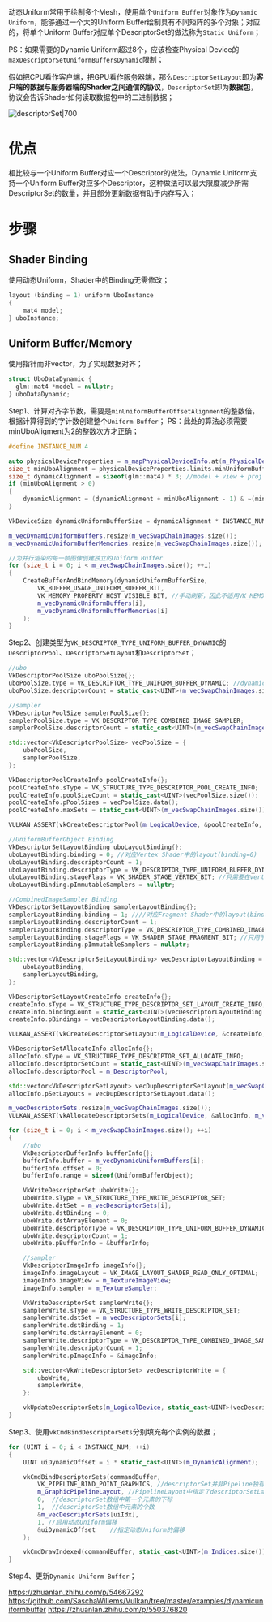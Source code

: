 动态Uniform常用于绘制多个Mesh，使用单个`Uniform Buffer`对象作为`Dynamic Uniform`，能够通过一个大的Uniform Buffer绘制具有不同矩阵的多个对象；对应的，将单个Uniform Buffer对应单个DescriptorSet的做法称为`Static Uniform`；

PS：如果需要的Dynamic Uniform超过8个，应该检查Physical Device的`maxDescriptorSetUniformBuffersDynamic`限制；

假如把CPU看作客户端，把GPU看作服务器端，那么`DescriptorSetLayout`即为**客户端的数据与服务器端的Shader之间通信的协议**，`DescriptorSet`即为**数据包**，协议会告诉Shader如何读取数据包中的二进制数据；

![descriptorSet|700](https://pic-1315225359.cos.ap-shanghai.myqcloud.com/20230711125845.png)


# 优点

相比较与一个Uniform Buffer对应一个Descriptor的做法，Dynamic Uniform支持一个Uniform Buffer对应多个Descriptor，这种做法可以最大限度减少所需DescriptorSet的数量，并且部分更新数据有助于内存写入；

# 步骤

## Shader Binding

使用动态Uniform，Shader中的Binding无需修改；
```cpp
layout (binding = 1) uniform UboInstance
{
	mat4 model; 
} uboInstance;
```

## Uniform Buffer/Memory

使用指针而非vector，为了实现数据对齐；
```cpp
struct UboDataDynamic {
  glm::mat4 *model = nullptr;
} uboDataDynamic;
```

Step1、计算对齐字节数，需要是`minUniformBufferOffsetAlignment`的整数倍，根据计算得到的字计数创建整个`Uniform Buffer`；
PS：此处的算法必须需要minUboAligment为2的整数次方才正确；

```cpp
#define INSTANCE_NUM 4

auto physicalDeviceProperties = m_mapPhysicalDeviceInfo.at(m_PhysicalDevice).properties;
size_t minUboAlignment = physicalDeviceProperties.limits.minUniformBufferOffsetAlignment;
size_t dynamicAlignment = sizeof(glm::mat4) * 3; //model + view + proj
if (minUboAlignment > 0)
{
	dynamicAlignment = (dynamicAlignment + minUboAlignment - 1) & ~(minUboAlignment - 1);
}

VkDeviceSize dynamicUniformBufferSize = dynamicAlignment * INSTANCE_NUM;

m_vecDynamicUniformBuffers.resize(m_vecSwapChainImages.size());
m_vecDynamicUniformBufferMemories.resize(m_vecSwapChainImages.size());

//为并行渲染的每一帧图像创建独立的Uniform Buffer
for (size_t i = 0; i < m_vecSwapChainImages.size(); ++i)
{
	CreateBufferAndBindMemory(dynamicUniformBufferSize, 
		VK_BUFFER_USAGE_UNIFORM_BUFFER_BIT,
		VK_MEMORY_PROPERTY_HOST_VISIBLE_BIT, //手动刷新，因此不适用VK_MEMORY_PROPERTY_HOST_COHERENT_BIT标记
		m_vecDynamicUniformBuffers[i], 
		m_vecDynamicUniformBufferMemories[i]
	);
}
```

Step2、创建类型为`VK_DESCRIPTOR_TYPE_UNIFORM_BUFFER_DYNAMIC`的`DescriptorPool`、`DescriptorSetLayout`和`DescriptorSet`；

```cpp
//ubo
VkDescriptorPoolSize uboPoolSize{};
uboPoolSize.type = VK_DESCRIPTOR_TYPE_UNIFORM_BUFFER_DYNAMIC; //dynamic uniform类型
uboPoolSize.descriptorCount = static_cast<UINT>(m_vecSwapChainImages.size());

//sampler
VkDescriptorPoolSize samplerPoolSize{};
samplerPoolSize.type = VK_DESCRIPTOR_TYPE_COMBINED_IMAGE_SAMPLER;
samplerPoolSize.descriptorCount = static_cast<UINT>(m_vecSwapChainImages.size());

std::vector<VkDescriptorPoolSize> vecPoolSize = {
	uboPoolSize,
	samplerPoolSize,
};

VkDescriptorPoolCreateInfo poolCreateInfo{};
poolCreateInfo.sType = VK_STRUCTURE_TYPE_DESCRIPTOR_POOL_CREATE_INFO;
poolCreateInfo.poolSizeCount = static_cast<UINT>(vecPoolSize.size());
poolCreateInfo.pPoolSizes = vecPoolSize.data();
poolCreateInfo.maxSets = static_cast<UINT>(m_vecSwapChainImages.size());

VULKAN_ASSERT(vkCreateDescriptorPool(m_LogicalDevice, &poolCreateInfo, nullptr, &m_DescriptorPool), "Create descriptor pool failed");
```

```cpp
//UniformBufferObject Binding
VkDescriptorSetLayoutBinding uboLayoutBinding{};
uboLayoutBinding.binding = 0; //对应Vertex Shader中的layout(binding=0)
uboLayoutBinding.descriptorCount = 1;
uboLayoutBinding.descriptorType = VK_DESCRIPTOR_TYPE_UNIFORM_BUFFER_DYNAMIC;	//类型为Dynamic Uniform Buffer
uboLayoutBinding.stageFlags = VK_SHADER_STAGE_VERTEX_BIT; //只需要在vertex stage生效
uboLayoutBinding.pImmutableSamplers = nullptr;

//CombinedImageSampler Binding
VkDescriptorSetLayoutBinding samplerLayoutBinding{};
samplerLayoutBinding.binding = 1; ////对应Fragment Shader中的layout(binding=1)
samplerLayoutBinding.descriptorCount = 1;
samplerLayoutBinding.descriptorType = VK_DESCRIPTOR_TYPE_COMBINED_IMAGE_SAMPLER;
samplerLayoutBinding.stageFlags = VK_SHADER_STAGE_FRAGMENT_BIT; //只用于fragment stage
samplerLayoutBinding.pImmutableSamplers = nullptr;

std::vector<VkDescriptorSetLayoutBinding> vecDescriptorLayoutBinding = {
	uboLayoutBinding,
	samplerLayoutBinding,
};

VkDescriptorSetLayoutCreateInfo createInfo{};
createInfo.sType = VK_STRUCTURE_TYPE_DESCRIPTOR_SET_LAYOUT_CREATE_INFO;
createInfo.bindingCount = static_cast<UINT>(vecDescriptorLayoutBinding.size());
createInfo.pBindings = vecDescriptorLayoutBinding.data();

VULKAN_ASSERT(vkCreateDescriptorSetLayout(m_LogicalDevice, &createInfo, nullptr, &m_DescriptorSetLayout), "Create descriptor layout failed");
```

```cpp
VkDescriptorSetAllocateInfo allocInfo{};
allocInfo.sType = VK_STRUCTURE_TYPE_DESCRIPTOR_SET_ALLOCATE_INFO;
allocInfo.descriptorSetCount = static_cast<UINT>(m_vecSwapChainImages.size());
allocInfo.descriptorPool = m_DescriptorPool;

std::vector<VkDescriptorSetLayout> vecDupDescriptorSetLayout(m_vecSwapChainImages.size(), m_DescriptorSetLayout);
allocInfo.pSetLayouts = vecDupDescriptorSetLayout.data();

m_vecDescriptorSets.resize(m_vecSwapChainImages.size());
VULKAN_ASSERT(vkAllocateDescriptorSets(m_LogicalDevice, &allocInfo, m_vecDescriptorSets.data()), "Allocate desctiprot sets failed");

for (size_t i = 0; i < m_vecSwapChainImages.size(); ++i)
{
	//ubo
	VkDescriptorBufferInfo bufferInfo{};
	bufferInfo.buffer = m_vecDynamicUniformBuffers[i];
	bufferInfo.offset = 0;
	bufferInfo.range = sizeof(UniformBufferObject);

	VkWriteDescriptorSet uboWrite{};
	uboWrite.sType = VK_STRUCTURE_TYPE_WRITE_DESCRIPTOR_SET;
	uboWrite.dstSet = m_vecDescriptorSets[i];
	uboWrite.dstBinding = 0;
	uboWrite.dstArrayElement = 0;
	uboWrite.descriptorType = VK_DESCRIPTOR_TYPE_UNIFORM_BUFFER_DYNAMIC;
	uboWrite.descriptorCount = 1;
	uboWrite.pBufferInfo = &bufferInfo;

	//sampler
	VkDescriptorImageInfo imageInfo{};
	imageInfo.imageLayout = VK_IMAGE_LAYOUT_SHADER_READ_ONLY_OPTIMAL;
	imageInfo.imageView = m_TextureImageView;
	imageInfo.sampler = m_TextureSampler;

	VkWriteDescriptorSet samplerWrite{};
	samplerWrite.sType = VK_STRUCTURE_TYPE_WRITE_DESCRIPTOR_SET;
	samplerWrite.dstSet = m_vecDescriptorSets[i];
	samplerWrite.dstBinding = 1;
	samplerWrite.dstArrayElement = 0;
	samplerWrite.descriptorType = VK_DESCRIPTOR_TYPE_COMBINED_IMAGE_SAMPLER;
	samplerWrite.descriptorCount = 1;
	samplerWrite.pImageInfo = &imageInfo;

	std::vector<VkWriteDescriptorSet> vecDescriptorWrite = {
		uboWrite,
		samplerWrite,
	};

	vkUpdateDescriptorSets(m_LogicalDevice, static_cast<UINT>(vecDescriptorWrite.size()), vecDescriptorWrite.data(), 0, nullptr);
}
```

Step3、使用`vkCmdBindDescriptorSets`分别填充每个实例的数据；

```cpp
for (UINT i = 0; i < INSTANCE_NUM; ++i)
{
	UINT uiDynamicOffset = i * static_cast<UINT>(m_DynamicAlignment);

	vkCmdBindDescriptorSets(commandBuffer,
		VK_PIPELINE_BIND_POINT_GRAPHICS, //descriptorSet并非Pipeline独有，因此需要指定是用于Graphic Pipeline还是Compute Pipeline
		m_GraphicPipelineLayout, //PipelineLayout中指定了descriptorSetLayout
		0,	//descriptorSet数组中第一个元素的下标 
		1,	//descriptorSet数组中元素的个数
		&m_vecDescriptorSets[uiIdx],
		1, //启用动态Uniform偏移
		&uiDynamicOffset	//指定动态Uniform的偏移
	);

	vkCmdDrawIndexed(commandBuffer, static_cast<UINT>(m_Indices.size()), 1, 0, 0, 0);
}
```

Step4、更新`Dynamic Uniform Buffer`；



https://zhuanlan.zhihu.com/p/54667292
https://github.com/SaschaWillems/Vulkan/tree/master/examples/dynamicuniformbuffer
https://zhuanlan.zhihu.com/p/550376820